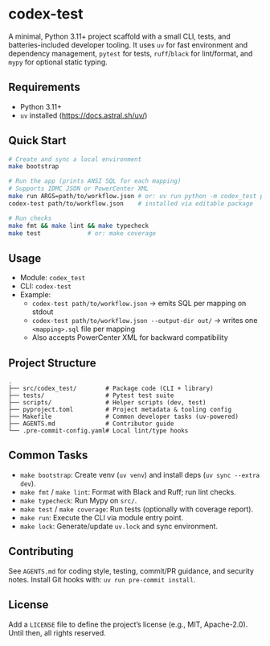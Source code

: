 # codex-test

A minimal, Python 3.11+ project scaffold with a small CLI, tests, and batteries-included developer tooling. It uses `uv` for fast environment and dependency management, `pytest` for tests, `ruff`/`black` for lint/format, and `mypy` for optional static typing.

## Requirements
- Python 3.11+
- `uv` installed (https://docs.astral.sh/uv/)

## Quick Start
```bash
# Create and sync a local environment
make bootstrap

# Run the app (prints ANSI SQL for each mapping)
# Supports IDMC JSON or PowerCenter XML
make run ARGS=path/to/workflow.json # or: uv run python -m codex_test path/to/workflow.json
codex-test path/to/workflow.json    # installed via editable package

# Run checks
make fmt && make lint && make typecheck
make test             # or: make coverage
```

## Usage
- Module: `codex_test`
- CLI: `codex-test`
- Example:
  - `codex-test path/to/workflow.json` → emits SQL per mapping on stdout
  - `codex-test path/to/workflow.json --output-dir out/` → writes one `<mapping>.sql` file per mapping
  - Also accepts PowerCenter XML for backward compatibility

## Project Structure
```
.
├── src/codex_test/        # Package code (CLI + library)
├── tests/                 # Pytest test suite
├── scripts/               # Helper scripts (dev, test)
├── pyproject.toml         # Project metadata & tooling config
├── Makefile               # Common developer tasks (uv-powered)
├── AGENTS.md              # Contributor guide
└── .pre-commit-config.yaml# Local lint/type hooks
```

## Common Tasks
- `make bootstrap`: Create venv (`uv venv`) and install deps (`uv sync --extra dev`).
- `make fmt` / `make lint`: Format with Black and Ruff; run lint checks.
- `make typecheck`: Run Mypy on `src/`.
- `make test` / `make coverage`: Run tests (optionally with coverage report).
- `make run`: Execute the CLI via module entry point.
- `make lock`: Generate/update `uv.lock` and sync environment.

## Contributing
See `AGENTS.md` for coding style, testing, commit/PR guidance, and security notes. Install Git hooks with: `uv run pre-commit install`.

## License
Add a `LICENSE` file to define the project’s license (e.g., MIT, Apache-2.0). Until then, all rights reserved.

